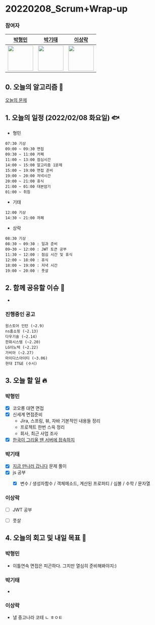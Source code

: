 # 20220208_Scrum+Wrap-up

### 참여자

| [박형민](https://github.com/npnppn)  | [박기태](https://github.com/idiot-kitto)   | [이상락](https://github.com/SangRakee)  |
| :------: | :------: | :------:
|<img src="https://github.com/npnppn.png" width="80"> | <img src="https://github.com/idiot-kitto.png" width="80">|<img src="https://github.com/SangRakee.png" width="80">

## 0. 오늘의 알고리즘 🎈
[오늘의 문제](
https://github.com/tony9402/baekjoon/blob/main/picked.md) 



## 1. 오늘의 일정 (2022/02/08 화요일) 🐟

- 형민
```
07:30 기상
09:00 ~ 09:30 면접
09:30 ~ 11:00 카페
11:00 ~ 13:00 점심시간
14:00 ~ 15:00 알고리즘 1문제
15:00 ~ 19:00 면접 준비
19:00 ~ 20:00 저녁시간
20:00 ~ 21:00 휴식
21:00 ~ 01:00 대본암기
01:00 ~ 취침
```

- 기태
```
12:00 기상
14:30 ~ 21:00 까페
```

- 상락
```
08:30 기상
08:30 ~ 09:30 : 일과 준비
09~30 ~ 12:00 : JWT 토큰 공부
11:30 ~ 12:00 : 점심 시간 및 휴식
12:00 ~ 18:00 : 휴식
18:00 ~ 19:00 : 저녁 시간
19:00 ~ 20:00 : 풋살

```

## 2. 함께 공유할 이슈 💌
- 

### 진행중인 공고
```
원스토어 인턴 (~2.9)
ns홈쇼핑 (~2.13)
다우기술 (~2.14)
한화시스템 (~2.20)
LG이노텍 (~2.22)
가비아 (~2.27)
마이다스아이티 (~3.06)
현대 IT&E (수시)
```



## 3. 오늘 할 일 🔥



### 박형민
- [x] 코오롱 대면 면접
- [x] 신세계 면접준비
    - Jira, 스프링, 뷰, 자바 기본적인 내용들 정리
    - 프로젝트 한번 스윽 정리
    - 회사, 최근 사업 조사
- [x] [한국이 그리울 땐 서버에 접속하지](https://www.acmicpc.net/problem/9996)

### 박기태

- [x] [지금 만나러 갑니다](https://www.acmicpc.net/problem/18235) 문제 풀이
- [x] js 공부
    - [x] 변수 / 생성자함수 / 객체메소드, 계산된 프로퍼티 / 심볼 / 수학 / 문자열


### 이상락
- [ ] JWT 공부
- [ ] 풋살


## 4. 오늘의 회고 및 내일 목표 🎈


    

### 박형민

- 이틀연속 면접은 피곤하다. 그치만 열심히 준비해봐야지:)

### 박기태

- 

### 이상락
- 낼 중고나라 코테
ㄴ ㅎㅇㅌ
